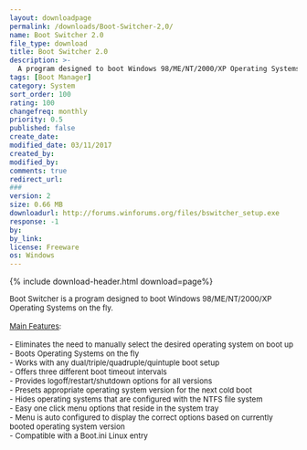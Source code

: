 ```yaml
---
layout: downloadpage
permalink: /downloads/Boot-Switcher-2,0/
name: Boot Switcher 2.0
file_type: download
title: Boot Switcher 2.0
description: >-
  A program designed to boot Windows 98/ME/NT/2000/XP Operating Systems on the fly
tags: [Boot Manager]
category: System
sort_order: 100
rating: 100
changefreq: monthly
priority: 0.5
published: false
create_date:
modified_date: 03/11/2017
created_by:
modified_by:
comments: true
redirect_url:
###
version: 2
size: 0.66 MB
downloadurl: http://forums.winforums.org/files/bswitcher_setup.exe
response: -1
by:
by_link:
license: Freeware
os: Windows
---
```


{% include download-header.html download=page%}

<p style="fix-download-text !important">
<p><font size="2">Boot Switcher is a program designed to boot Windows 98/ME/NT/2000/XP Operating Systems on the fly. <br />
<br />
<u>Main Features</u>: <br />
<br />
- Eliminates the need to manually select the desired operating system on boot up <br />
- Boots Operating Systems on the fly <br />
- Works with any dual/triple/quadruple/quintuple boot setup <br />
- Offers three different boot timeout intervals <br />
- Provides logoff/restart/shutdown options for all versions <br />
- Presets appropriate operating system version for the next cold boot <br />
- Hides operating systems that are configured with the NTFS file system <br />
- Easy one click menu options that reside in the system tray <br />
- Menu is auto configured to display the correct options based on currently booted operating system version <br />
- Compatible with a Boot.ini Linux entry</font></p></p>
